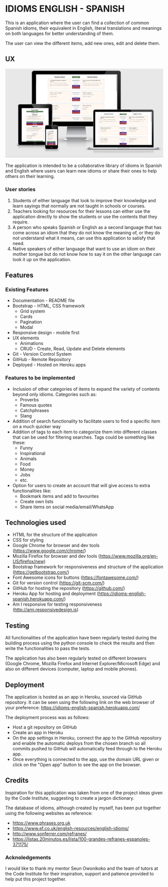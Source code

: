 # IDIOMS ENGLISH - SPANISH

This is an application where the user can find a collection of common Spanish idioms, their equivalent in English, literal translations and meanings on both languages for better understanding of them.

The user can view the different items, add new ones, edit and delete them.

## UX

![Responsive Views of Home Page](/images/idioms-responsive.png)

The application is intended to be a collaborative library of idioms in Spanish and English where users can learn new idioms or share their ones to help others on their learning.

### User stories

1. Students of either language that look to improve their knowledge and learn sayings that normally are not taught in schools or courses.
2. Teachers looking for resources for their lessons can either use the application directly to show the students or use the contents that they require.
3. A person who speaks Spanish or English as a second language that has come across an idiom that they do not know the meaning of, or they do not understand what it means, can use this application to satisfy that need.
4. Native speakers of either language that want to use an idiom on their mother tongue but do not know how to say it on the other language can look it up on the application.

## Features

### Existing Features

- Documentation - README file
- Bootstrap - HTML, CSS framework
    - Grid system
    - Cards
    - Pagination
    - Modal
- Responsive design - mobile first
- UX elements
    - Animations
    - CRUD - Create, Read, Update and Delete elements
- Git - Version Control System
- GitHub - Remote Repository
- Deployed - Hosted on Heroku apps

### Features to be implemented

- Inclusion of other categories of items to expand the variety of contents beyond only idioms. Categories such as:
    - Proverbs
    - Famous quotes
    - Catchphrases
    - Slang
- Addition of search functionality to facilitate users to find a specific item on a much quicker way
- Addition of tags to each item to categorize them into different classes that can be used for filtering searches. Tags could be something like these:
    - Funny
    - Inspirational
    - Animals
    - Food
    - Money
    - Jobs
    - etc.
- Option for users to create an account that will give access to extra functionalities like:
    - Bookmark items and add to favourites
    - Create own lists
    - Share items on social media/email/WhatsApp

## Technologies used

- HTML for the structure of the application
- CSS for styling
- Google Chrome for browser and dev tools (https://www.google.com/chrome/)
- Mozilla Firefox for browser and dev tools (https://www.mozilla.org/en-US/firefox/new)
- Bootstrap framework for responsiveness and structure of the application (https://getbootstrap.com/)
- Font Awesome icons for buttons (https://fontawesome.com/)
- Git for version control (https://git-scm.com/)
- GitHub for hosting the repository (https://github.com/)
- Heroku App for hosting and deployment (https://idioms-english-spanish.herokuapp.com/)
- Am I responsive for testing responsiveness (http://ami.responsivedesign.is)

## Testing

All functionalities of the application have been regularly tested during the building process using the python console to check the results and then write the functionalities to pass the tests.

The application has also been regularly tested on different browsers (Google Chrome, Mozilla Firefox and Internet Explorer/Microsoft Edge) and also on different devices (computer, laptop and mobile phones).


## Deployment

The application is hosted as an app in Heroku, sourced via GitHub repository. It can be seen using the following link on the web browser of your preference: https://idioms-english-spanish.herokuapp.com/

The deployment process was as follows:

- Host a git repository on GitHub
- Create an app in Heroku
- On the app settings in Heroku, connect the app to the GitHub repository and enable the automatic deploys from the chosen branch so all commits pushed to GitHub will automatically feed through to the Heroku app.
- Once everything is connected to the app, use the domain URL given or click on the "Open app" button to see the app on the browser.

## Credits

Inspiration for this application was taken from one of the project ideas given by the Code Institute, suggesting to create a jargon dictionary.

The database of idioms, although created by myself, has been put together using the following websites as reference:
- https://www.phrases.org.uk
- https://www.ef.co.uk/english-resources/english-idioms/
- http://www.sonferrer.com/refranes/
- https://listas.20minutos.es/lista/100-grandes-refranes-espanoles-371175/

### Acknoledgements

I would like to thank my mentor Seun Owonikoko and the team of tutors at the Code Institute for their inspiration, support and patience provided to help put this project together.
